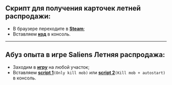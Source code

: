 ## Скрипт для получения карточек летней распродажи:
- В браузере переходите в **[Steam](http://store.steampowered.com/explore/)**;
- Вставляем **[код](https://github.com/donvardix/steam/blob/master/sales_cards.js)** в консоль.
---
## Абуз опыта в игре Saliens Летняя распродажа:
- Заходим в **[игру](https://steamcommunity.com/saliengame/play/)** на любой участок;
- Вставляем **[script 1](https://github.com/donvardix/steam/blob/master/sales_game_abuse/script1.js)**`(Only kill mob)` или **[script 2](https://github.com/donvardix/steam/blob/master/abuse.js)**`(Kill mob + autostart)` в консоль.
